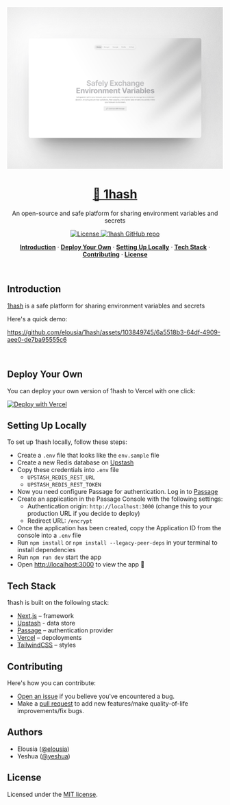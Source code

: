 <a href="https://1hash.vercel.app">
  <img alt="1hash is a safe platform for sharing environment variables and secrets" src="public/landing.png">
  <h1 align="center">🔑 1hash</h1>
</a>

<p align="center">
  An open-source and safe platform for sharing environment variables and secrets 
</p>

<p align="center">
  <a href="https://github.com/elousia/1hash/blob/main/LICENSE">
    <img src="https://img.shields.io/github/license/elousia/1hash?label=license&logo=github&color=f80&logoColor=fff" alt="License" />
  </a>
  <a href="https://github.com/elousia/1hash"><img src="https://img.shields.io/github/stars/elousia/1hash?style=social" alt="1hash GitHub repo"></a>
</p>

<p align="center">
  <a href="#introduction"><strong>Introduction</strong></a> ·
  <a href="#deploy-your-own"><strong>Deploy Your Own</strong></a> ·
  <a href="#setting-up-locally"><strong>Setting Up Locally</strong></a> ·
  <a href="#tech-stack"><strong>Tech Stack</strong></a> ·
  <a href="#contributing"><strong>Contributing</strong></a> ·
  <a href="#license"><strong>License</strong></a>
</p>
<br/>

## Introduction

[1hash](https://1hash.vercel.app) is a safe platform for sharing environment variables and secrets

Here's a quick demo:




https://github.com/elousia/1hash/assets/103849745/6a5518b3-64df-4909-aee0-de7ba95555c6




<br />

## Deploy Your Own

You can deploy your own version of 1hash to Vercel with one click:

[![Deploy with Vercel](https://vercel.com/button)](https://vercel.com/new/clone?repository-url=https%3A%2F%2Fgithub.com%2Felousia%2F1hash&env=UPSTASH_REDIS_REST_URL,UPSTASH_REDIS_REST_TOKEN,PASSAGE_APP_ID,PASSAGE_API_KEY&envDescription=API%20Keys%20needed%20for%20a%20successful%20deployment.%20Override%20vercel%20install%20command%20with%20%60npm%20install%20--legacy-peer-deps%60&demo-title=1hash&demo-description=A%20secure%20way%20of%20sharing%20environment%20variables&demo-url=https%3A%2F%2F1hash.vercel.app&demo-image=https%3A%2F%2F1hash.vercel.app%2Flanding.png)

## Setting Up Locally

To set up 1hash locally, follow these steps:

- Create a `.env` file that looks like the `env.sample` file
- Create a new Redis database on [Upstash](https://console.upstash.com/)
- Copy these credentials into `.env` file
  - `UPSTASH_REDIS_REST_URL`
  - `UPSTASH_REDIS_REST_TOKEN`
- Now you need configure Passage for authentication. Log in to [Passage](https://console.passage.id/register)
- Create an application in the Passage Console with the following settings:
  - Authentication origin: `http://localhost:3000` (change this to your production URL if you decide to deploy)
  - Redirect URL: `/encrypt`
- Once the application has been created, copy the Application ID from the console into a `.env` file
- Run `npm install` or `npm install --legacy-peer-deps` in your terminal to install dependencies
- Run `npm run dev` start the app
- Open [http://localhost:3000](http://localhost:3000) to view the app 🍰

## Tech Stack

1hash is built on the following stack:

- [Next.js](https://nextjs.org/) – framework
- [Upstash](https://console.upstash.com) - data store
- [Passage](https://passage.id/) – authentication provider
- [Vercel](https://vercel.com) – depoloyments
- [TailwindCSS](https://tailwindcss.com/) – styles

## Contributing

Here's how you can contribute:

- [Open an issue](https://github.com/elousia/1hash/issues) if you believe you've encountered a bug.
- Make a [pull request](https://github.com/elousia1hash/pull) to add new features/make quality-of-life improvements/fix bugs.

## Authors

- Elousia ([@elousia](https://github.com/elousia)) 
- Yeshua ([@yeshua](https://github.com/lucky-chap)) 

## License

Licensed under the [MIT license](/LICENSE).
